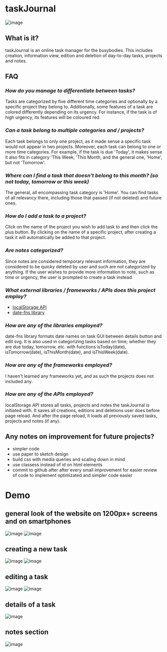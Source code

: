 # taskJournal

![image](https://github.com/user-attachments/assets/666d943b-df05-40f4-ab2a-9a377ee0e4ee)

## What is it?
taskJournal is an online task manager for the busybodies. This includes creation, information view, edition and deletion of day-to-day tasks, projects and notes. 

## FAQ  
### ***How do you manage to differentiate between tasks?***
Tasks are categorized by five different time categories and optionally by a specific project they belong to. Additionally, some features of a task are colored differently depending on its urgency. For instance, if the task is of high urgency, its features will be coloured red. 

### ***Can a task belong to multiple categories and / projects?***
Each task belongs to only one project, as it made sense a specific task would not appear in two projects. Moreover, each task can belong to one or more time categories. For example, if the task is due 'Today', it makes sense it also fits in category 'This Week, 'This Month, and the general one, 'Home', but not 'Tomorrow'.

### ***Where can I find a task that doesn't belong to this month? (so not today, tomorrow or this week)***
The general, all encompassing task category is 'Home'. You can find tasks of all relevancy there, including those that passed (if not deleted) and future ones.

### ***How do I add a task to a project?*** 
Click on the name of the project you wish to add task to and then click the plus button. By clicking on the name of a specific project, after creating a task it will automatically be added to that project.

### ***Are notes categorized?***
Since notes are considered temporary relevant information, they are considered to be quicky deleted by user and such are not categorized by anything. If the user wishes to provide more information to note, such as time or urgency, the user is prompted to create a task instead.

### ***What external libraries / frameworks / APIs does this project employ?***
+ [localStorage API](https://developer.mozilla.org/en-US/docs/Web/API/Window/localStorage)
+ [date-fns library](https://github.com/date-fns/date-fns)

### ***How are any of the libraries employed?***
date-fns library formats date names on task GUI between details button and edit svg. It is also used in categorizing tasks based on time; whether they are due today, tomorrow, etc. with functions isToday(date), isTomorrow(date), isThisMonth(date), and isThisWeek(date).

### ***How are any of the frameworks employed?***
I haven't learned any frameworks yet, and as such the projects does not included any.

### ***How are any of the APIs employed?***
localStorage API stores all tasks, projects and notes the taskJournal is initiated with. It saves all creations, editions and deletions user does before page reload. And after the page reload, it loads all previously saved tasks, projects and notes (if any).

## Any notes on improvement for future projects?
+ simpler code
+ use paper to sketch design
+ build css with media queries and scaling down in mind
+ use classess instead of id on html elements
+ commit to github after after every small improvement for easier review of code to implement optimizated and simpler code easier

# Demo
## general look of the website on 1200px+ screens and on smartphones
![image](https://github.com/user-attachments/assets/666d943b-df05-40f4-ab2a-9a377ee0e4ee)
![image](https://github.com/user-attachments/assets/b689c8e0-882e-47e6-9fc7-c3d0226a882d)


## creating a new task
![image](https://github.com/user-attachments/assets/dfff1d97-8c0b-48e3-b0d1-93b6961efecf)
![image](https://github.com/user-attachments/assets/eccbb6b8-5cef-416b-a41b-dd945a3086e6)


## editing a task 
![image](https://github.com/user-attachments/assets/a66f17c1-13e8-44b5-964b-e50dec221cf6)
![image](https://github.com/user-attachments/assets/d471cd25-9dad-415c-9acb-5cbb5ddb345d)


## details of a task
![image](https://github.com/user-attachments/assets/1d24089e-bc56-44a1-9f91-a3e278e3e08e)

## notes section
![image](https://github.com/user-attachments/assets/219d5bba-1ecc-444c-a9de-e7babf31e2e8)

